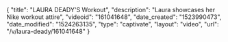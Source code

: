 {
    "title": "LAURA DEADY'S Workout",
    "description": "Laura showcases her Nike workout attire",
    "videoid": "161041648",
    "date_created": "1523990473",
    "date_modified": "1524263135",
    "type": "captivate",
    "layout": "video",
    "url": "\/v\/laura-deady\/161041648"
}